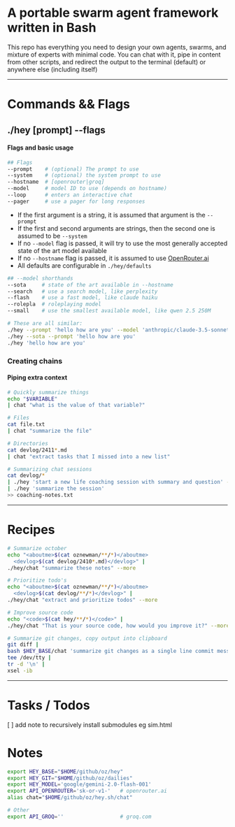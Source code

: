 # A portable swarm agent framework written in Bash

This repo has everything you need to design your own agents, swarms, and mixture of experts with minimal code. You can chat with it, pipe in content from other scripts, and redirect the output to the terminal (default) or anywhere else (including itself)

---

# Commands && Flags
## ./hey [prompt] --flags
#### Flags and basic usage

```bash
## Flags
--prompt    # (optional) The prompt to use
--system    # (optional) the system prompt to use
--hostname  # [openrouter|groq]
--model     # model ID to use (depends on hostname)
--loop      # enters an interactive chat
--pager     # use a pager for long responses
```

- If the first argument is a string, it is assumed that argument is the `--prompt`
- If the first and second arguments are strings, then the second one is assumed to be `--system`
- If no `--model` flag is passed, it will try to use the most generally accepted state of the art model available
- If no `--hostname` flag is passed, it is assumed to use [OpenRouter.ai](https://openrouter.ai)
- All defaults are configurable in `./hey/defaults`

```bash
## --model shorthands
--sota     # state of the art available in --hostname
--search   # use a search model, like perplexity
--flash    # use a fast model, like claude haiku
--rolepla  # roleplaying model
--small    # use the smallest available model, like qwen 2.5 250M

# These are all similar:
./hey --prompt 'hello how are you' --model 'anthropic/claude-3.5-sonnet' --hostname 'openrouter'
./hey --sota --prompt 'hello how are you'
./hey 'hello how are you'
```

### Creating chains
#### Piping extra context
```bash
# Quickly summarize things
echo "$VARIABLE"
| chat "what is the value of that variable?"

# Files
cat file.txt
| chat "summarize the file"

# Directories
cat devlog/2411*.md
| chat "extract tasks that I missed into a new list"

# Summarizing chat sessions
cat devlog/*
| ./hey 'start a new life coaching session with summary and question' --loop
| ./hey 'summarize the session'
>> coaching-notes.txt
```



---



# Recipes
```bash
# Summarize october
echo "<aboutme>$(cat oznewman/**/*)</aboutme>
  <devlog>$(cat devlog/2410*.md)</devlog>" |
./hey/chat "summarize these notes" --more

# Prioritize todo's
echo "<aboutme>$(cat oznewman/**/*)</aboutme>
  <devlog>$(cat devlog/**/*)</devlog>" |
./hey/chat "extract and prioritize todos" --more

# Improve source code
echo "<code>$(cat hey/**/*)</code>" |
./hey/chat "That is your source code, how would you improve it?" --more

# Summarize git changes, copy output into clipboard
git diff |
bash $HEY_BASE/chat 'summarize git changes as a single line commit message. Wrap in quotes, start with YYMMDD' |
tee /dev/tty |
tr -d '\n' |
xsel -ib
```


---

# Tasks / Todos
[ ] add note to recursively install submodules eg sim.html


# Notes

```sh
export HEY_BASE="$HOME/github/oz/hey"
export HEY_GIT="$HOME/github/oz/dailies"
export HEY_MODEL='google/gemini-2.0-flash-001'
export API_OPENROUTER='sk-or-v1-'   # openrouter.ai
alias chat="$HOME/github/oz/hey.sh/chat"

# Other
export API_GROQ=''                  # groq.com
```